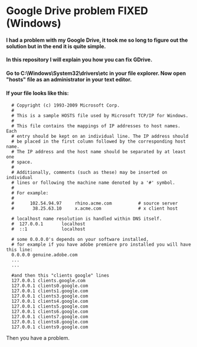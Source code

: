 # Google Drive problem FIXED (Windows)
#### I had a problem with my Google Drive, it took me so long to figure out the solution but in the end it is quite simple. 
#### In this repository I will explain you how you can fix GDrive.

#### Go to C:\Windows\System32\drivers\etc in your file explorer. Now open "hosts" file as an administrator in your text editor.
#### If your file looks like this:
```
  # Copyright (c) 1993-2009 Microsoft Corp.
  #
  # This is a sample HOSTS file used by Microsoft TCP/IP for Windows.
  #
  # This file contains the mappings of IP addresses to host names. Each
  # entry should be kept on an individual line. The IP address should
  # be placed in the first column followed by the corresponding host name.
  # The IP address and the host name should be separated by at least one
  # space.
  #
  # Additionally, comments (such as these) may be inserted on individual
  # lines or following the machine name denoted by a '#' symbol.
  #
  # For example:
  #
  #      102.54.94.97     rhino.acme.com          # source server
  #       38.25.63.10     x.acme.com              # x client host
  
  # localhost name resolution is handled within DNS itself.
  #  127.0.0.1       localhost
  #  ::1             localhost

  # some 0.0.0.0's depends on your software installed,
  # for example if you have adobe premiere pro installed you will have this line:
  0.0.0.0 genuine.adobe.com
  ...
  ...

  #and then this "clients google" lines
  127.0.0.1 clients.google.com
  127.0.0.1 clients0.google.com
  127.0.0.1 clients1.google.com
  127.0.0.1 clients3.google.com
  127.0.0.1 clients4.google.com
  127.0.0.1 clients5.google.com
  127.0.0.1 clients6.google.com
  127.0.0.1 clients7.google.com
  127.0.0.1 clients8.google.com
  127.0.0.1 clients9.google.com
```

Then you have a problem.
